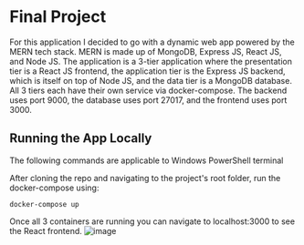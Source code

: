 # Final Project

For this application I decided to go with a dynamic web app powered by the MERN tech stack. MERN is made up of MongoDB, Express JS, React JS, and Node JS. The application is a 3-tier application where the presentation tier is a React JS frontend, the application tier is the Express JS backend, which is itself on top of Node JS, and the data tier is a MongoDB database. All 3 tiers each have their own service via docker-compose. The backend uses port 9000, the database uses port 27017, and the frontend uses port 3000.

## Running the App Locally
The following commands are applicable to Windows PowerShell terminal

After cloning the repo and navigating to the project's root folder, run the docker-compose using:
```
docker-compose up
```
Once all 3 containers are running you can navigate to localhost:3000 to see the React frontend. 
![image](https://github.com/bah34/IT610FinalProject/assets/49074895/21a17746-b85b-4be7-a1e6-f6059913a376)
